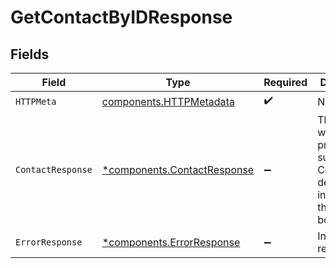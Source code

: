 # GetContactByIDResponse


## Fields

| Field                                                                                      | Type                                                                                       | Required                                                                                   | Description                                                                                |
| ------------------------------------------------------------------------------------------ | ------------------------------------------------------------------------------------------ | ------------------------------------------------------------------------------------------ | ------------------------------------------------------------------------------------------ |
| `HTTPMeta`                                                                                 | [components.HTTPMetadata](../../models/components/httpmetadata.md)                         | :heavy_check_mark:                                                                         | N/A                                                                                        |
| `ContactResponse`                                                                          | [*components.ContactResponse](../../models/components/contactresponse.md)                  | :heavy_minus_sign:                                                                         | The request was processed successfully. Contact details are included in the response body. |
| `ErrorResponse`                                                                            | [*components.ErrorResponse](../../models/components/errorresponse.md)                      | :heavy_minus_sign:                                                                         | Invalid request.                                                                           |